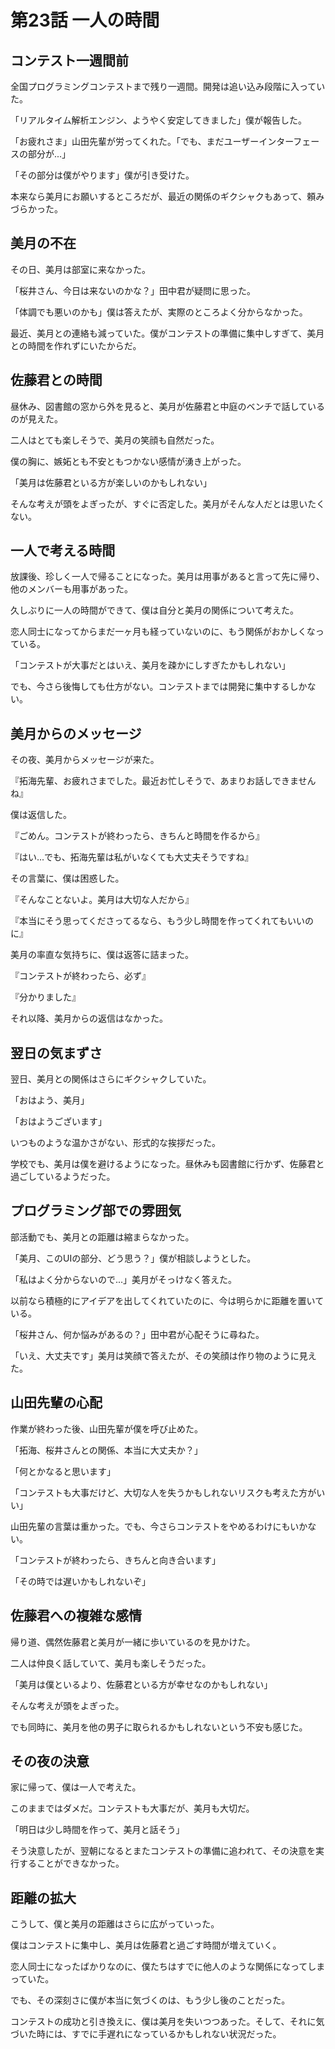 # 第23話 一人の時間

## コンテスト一週間前

全国プログラミングコンテストまで残り一週間。開発は追い込み段階に入っていた。

「リアルタイム解析エンジン、ようやく安定してきました」僕が報告した。

「お疲れさま」山田先輩が労ってくれた。「でも、まだユーザーインターフェースの部分が...」

「その部分は僕がやります」僕が引き受けた。

本来なら美月にお願いするところだが、最近の関係のギクシャクもあって、頼みづらかった。

## 美月の不在

その日、美月は部室に来なかった。

「桜井さん、今日は来ないのかな？」田中君が疑問に思った。

「体調でも悪いのかも」僕は答えたが、実際のところよく分からなかった。

最近、美月との連絡も減っていた。僕がコンテストの準備に集中しすぎて、美月との時間を作れずにいたからだ。

## 佐藤君との時間

昼休み、図書館の窓から外を見ると、美月が佐藤君と中庭のベンチで話しているのが見えた。

二人はとても楽しそうで、美月の笑顔も自然だった。

僕の胸に、嫉妬とも不安ともつかない感情が湧き上がった。

「美月は佐藤君といる方が楽しいのかもしれない」

そんな考えが頭をよぎったが、すぐに否定した。美月がそんな人だとは思いたくない。

## 一人で考える時間

放課後、珍しく一人で帰ることになった。美月は用事があると言って先に帰り、他のメンバーも用事があった。

久しぶりに一人の時間ができて、僕は自分と美月の関係について考えた。

恋人同士になってからまだ一ヶ月も経っていないのに、もう関係がおかしくなっている。

「コンテストが大事だとはいえ、美月を疎かにしすぎたかもしれない」

でも、今さら後悔しても仕方がない。コンテストまでは開発に集中するしかない。

## 美月からのメッセージ

その夜、美月からメッセージが来た。

『拓海先輩、お疲れさまでした。最近お忙しそうで、あまりお話しできませんね』

僕は返信した。

『ごめん。コンテストが終わったら、きちんと時間を作るから』

『はい...でも、拓海先輩は私がいなくても大丈夫そうですね』

その言葉に、僕は困惑した。

『そんなことないよ。美月は大切な人だから』

『本当にそう思ってくださってるなら、もう少し時間を作ってくれてもいいのに』

美月の率直な気持ちに、僕は返答に詰まった。

『コンテストが終わったら、必ず』

『分かりました』

それ以降、美月からの返信はなかった。

## 翌日の気まずさ

翌日、美月との関係はさらにギクシャクしていた。

「おはよう、美月」

「おはようございます」

いつものような温かさがない、形式的な挨拶だった。

学校でも、美月は僕を避けるようになった。昼休みも図書館に行かず、佐藤君と過ごしているようだった。

## プログラミング部での雰囲気

部活動でも、美月との距離は縮まらなかった。

「美月、このUIの部分、どう思う？」僕が相談しようとした。

「私はよく分からないので...」美月がそっけなく答えた。

以前なら積極的にアイデアを出してくれていたのに、今は明らかに距離を置いている。

「桜井さん、何か悩みがあるの？」田中君が心配そうに尋ねた。

「いえ、大丈夫です」美月は笑顔で答えたが、その笑顔は作り物のように見えた。

## 山田先輩の心配

作業が終わった後、山田先輩が僕を呼び止めた。

「拓海、桜井さんとの関係、本当に大丈夫か？」

「何とかなると思います」

「コンテストも大事だけど、大切な人を失うかもしれないリスクも考えた方がいい」

山田先輩の言葉は重かった。でも、今さらコンテストをやめるわけにもいかない。

「コンテストが終わったら、きちんと向き合います」

「その時では遅いかもしれないぞ」

## 佐藤君への複雑な感情

帰り道、偶然佐藤君と美月が一緒に歩いているのを見かけた。

二人は仲良く話していて、美月も楽しそうだった。

「美月は僕といるより、佐藤君といる方が幸せなのかもしれない」

そんな考えが頭をよぎった。

でも同時に、美月を他の男子に取られるかもしれないという不安も感じた。

## その夜の決意

家に帰って、僕は一人で考えた。

このままではダメだ。コンテストも大事だが、美月も大切だ。

「明日は少し時間を作って、美月と話そう」

そう決意したが、翌朝になるとまたコンテストの準備に追われて、その決意を実行することができなかった。

## 距離の拡大

こうして、僕と美月の距離はさらに広がっていった。

僕はコンテストに集中し、美月は佐藤君と過ごす時間が増えていく。

恋人同士になったばかりなのに、僕たちはすでに他人のような関係になってしまっていた。

でも、その深刻さに僕が本当に気づくのは、もう少し後のことだった。

コンテストの成功と引き換えに、僕は美月を失いつつあった。そして、それに気づいた時には、すでに手遅れになっているかもしれない状況だった。
